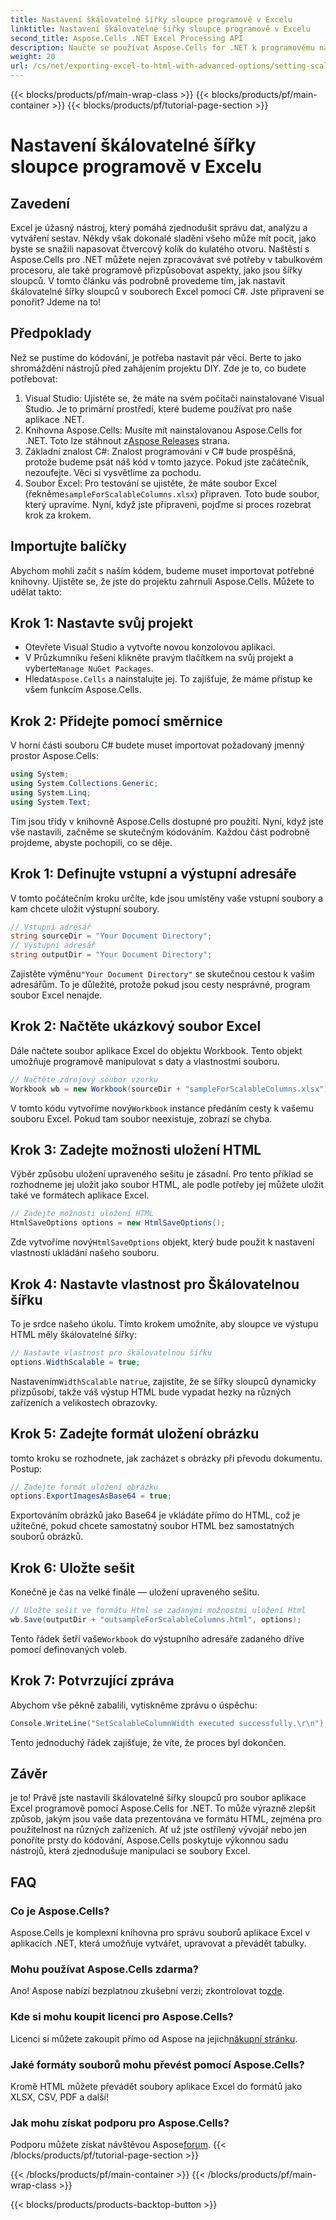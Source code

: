 ```yaml
---
title: Nastavení škálovatelné šířky sloupce programově v Excelu
linktitle: Nastavení škálovatelné šířky sloupce programově v Excelu
second_title: Aspose.Cells .NET Excel Processing API
description: Naučte se používat Aspose.Cells for .NET k programovému nastavení škálovatelné šířky sloupců v souborech aplikace Excel. Ideální pro efektivní prezentaci dat.
weight: 20
url: /cs/net/exporting-excel-to-html-with-advanced-options/setting-scalable-column-width/
---
```


{{< blocks/products/pf/main-wrap-class >}}
{{< blocks/products/pf/main-container >}}
{{< blocks/products/pf/tutorial-page-section >}}

# Nastavení škálovatelné šířky sloupce programově v Excelu

## Zavedení
Excel je úžasný nástroj, který pomáhá zjednodušit správu dat, analýzu a vytváření sestav. Někdy však dokonalé sladění všeho může mít pocit, jako byste se snažili napasovat čtvercový kolík do kulatého otvoru. Naštěstí s Aspose.Cells pro .NET můžete nejen zpracovávat své potřeby v tabulkovém procesoru, ale také programově přizpůsobovat aspekty, jako jsou šířky sloupců. V tomto článku vás podrobně provedeme tím, jak nastavit škálovatelné šířky sloupců v souborech Excel pomocí C#. Jste připraveni se ponořit? Jdeme na to!
## Předpoklady
Než se pustíme do kódování, je potřeba nastavit pár věcí. Berte to jako shromáždění nástrojů před zahájením projektu DIY. Zde je to, co budete potřebovat:
1. Visual Studio: Ujistěte se, že máte na svém počítači nainstalované Visual Studio. Je to primární prostředí, které budeme používat pro naše aplikace .NET.
2.  Knihovna Aspose.Cells: Musíte mít nainstalovanou Aspose.Cells for .NET. Toto lze stáhnout z[Aspose Releases](https://releases.aspose.com/cells/net/) strana. 
3. Základní znalost C#: Znalost programování v C# bude prospěšná, protože budeme psát náš kód v tomto jazyce. Pokud jste začátečník, nezoufejte. Věci si vysvětlíme za pochodu.
4.  Soubor Excel: Pro testování se ujistěte, že máte soubor Excel (řekněme`sampleForScalableColumns.xlsx`) připraven. Toto bude soubor, který upravíme.
Nyní, když jste připraveni, pojďme si proces rozebrat krok za krokem.
## Importujte balíčky
Abychom mohli začít s naším kódem, budeme muset importovat potřebné knihovny. Ujistěte se, že jste do projektu zahrnuli Aspose.Cells. Můžete to udělat takto:
## Krok 1: Nastavte svůj projekt
- Otevřete Visual Studio a vytvořte novou konzolovou aplikaci.
-  V Průzkumníku řešení klikněte pravým tlačítkem na svůj projekt a vyberte`Manage NuGet Packages`.
-  Hledat`Aspose.Cells` a nainstalujte jej. To zajišťuje, že máme přístup ke všem funkcím Aspose.Cells.
## Krok 2: Přidejte pomocí směrnice
V horní části souboru C# budete muset importovat požadovaný jmenný prostor Aspose.Cells:
```csharp
using System;
using System.Collections.Generic;
using System.Linq;
using System.Text;
```
Tím jsou třídy v knihovně Aspose.Cells dostupné pro použití.
Nyní, když jste vše nastavili, začněme se skutečným kódováním. Každou část podrobně projdeme, abyste pochopili, co se děje.
## Krok 1: Definujte vstupní a výstupní adresáře
V tomto počátečním kroku určíte, kde jsou umístěny vaše vstupní soubory a kam chcete uložit výstupní soubory. 
```csharp
// Vstupní adresář
string sourceDir = "Your Document Directory"; 
// Výstupní adresář
string outputDir = "Your Document Directory"; 
```
 Zajistěte výměnu`"Your Document Directory"` se skutečnou cestou k vašim adresářům. To je důležité, protože pokud jsou cesty nesprávné, program soubor Excel nenajde.
## Krok 2: Načtěte ukázkový soubor Excel
Dále načtete soubor aplikace Excel do objektu Workbook. Tento objekt umožňuje programově manipulovat s daty a vlastnostmi souboru.
```csharp
// Načtěte zdrojový soubor vzorku
Workbook wb = new Workbook(sourceDir + "sampleForScalableColumns.xlsx");
```
 V tomto kódu vytvoříme nový`Workbook` instance předáním cesty k vašemu souboru Excel. Pokud tam soubor neexistuje, zobrazí se chyba.
## Krok 3: Zadejte možnosti uložení HTML
Výběr způsobu uložení upraveného sešitu je zásadní. Pro tento příklad se rozhodneme jej uložit jako soubor HTML, ale podle potřeby jej můžete uložit také ve formátech aplikace Excel.
```csharp
// Zadejte možnosti uložení HTML
HtmlSaveOptions options = new HtmlSaveOptions();
```
 Zde vytvoříme nový`HtmlSaveOptions` objekt, který bude použit k nastavení vlastností ukládání našeho souboru.
## Krok 4: Nastavte vlastnost pro Škálovatelnou šířku
To je srdce našeho úkolu. Tímto krokem umožníte, aby sloupce ve výstupu HTML měly škálovatelné šířky:
```csharp
// Nastavte vlastnost pro škálovatelnou šířku
options.WidthScalable = true;
```
 Nastavením`WidthScalable` na`true`, zajistíte, že se šířky sloupců dynamicky přizpůsobí, takže váš výstup HTML bude vypadat hezky na různých zařízeních a velikostech obrazovky.
## Krok 5: Zadejte formát uložení obrázku 
tomto kroku se rozhodnete, jak zacházet s obrázky při převodu dokumentu. Postup:
```csharp
// Zadejte formát uložení obrázku
options.ExportImagesAsBase64 = true;
```
Exportováním obrázků jako Base64 je vkládáte přímo do HTML, což je užitečné, pokud chcete samostatný soubor HTML bez samostatných souborů obrázků.
## Krok 6: Uložte sešit 
Konečně je čas na velké finále — uložení upraveného sešitu. 
```csharp
// Uložte sešit ve formátu Html se zadanými možnostmi uložení Html
wb.Save(outputDir + "outsampleForScalableColumns.html", options);
```
 Tento řádek šetří vaše`Workbook` do výstupního adresáře zadaného dříve pomocí definovaných voleb. 
## Krok 7: Potvrzující zpráva
Abychom vše pěkně zabalili, vytiskněme zprávu o úspěchu:
```csharp
Console.WriteLine("SetScalableColumnWidth executed successfully.\r\n");
```
Tento jednoduchý řádek zajišťuje, že víte, že proces byl dokončen.
## Závěr
je to! Právě jste nastavili škálovatelné šířky sloupců pro soubor aplikace Excel programově pomocí Aspose.Cells for .NET. To může výrazně zlepšit způsob, jakým jsou vaše data prezentována ve formátu HTML, zejména pro použitelnost na různých zařízeních. Ať už jste ostřílený vývojář nebo jen ponoříte prsty do kódování, Aspose.Cells poskytuje výkonnou sadu nástrojů, která zjednodušuje manipulaci se soubory Excel.
## FAQ
### Co je Aspose.Cells?
Aspose.Cells je komplexní knihovna pro správu souborů aplikace Excel v aplikacích .NET, která umožňuje vytvářet, upravovat a převádět tabulky.
### Mohu používat Aspose.Cells zdarma?
 Ano! Aspose nabízí bezplatnou zkušební verzi; zkontrolovat to[zde](https://releases.aspose.com/).
### Kde si mohu koupit licenci pro Aspose.Cells?
 Licenci si můžete zakoupit přímo od Aspose na jejich[nákupní stránku](https://purchase.aspose.com/buy).
### Jaké formáty souborů mohu převést pomocí Aspose.Cells?
Kromě HTML můžete převádět soubory aplikace Excel do formátů jako XLSX, CSV, PDF a další!
### Jak mohu získat podporu pro Aspose.Cells?
 Podporu můžete získat návštěvou Aspose[forum](https://forum.aspose.com/c/cells/9).
{{< /blocks/products/pf/tutorial-page-section >}}

{{< /blocks/products/pf/main-container >}}
{{< /blocks/products/pf/main-wrap-class >}}

{{< blocks/products/products-backtop-button >}}

